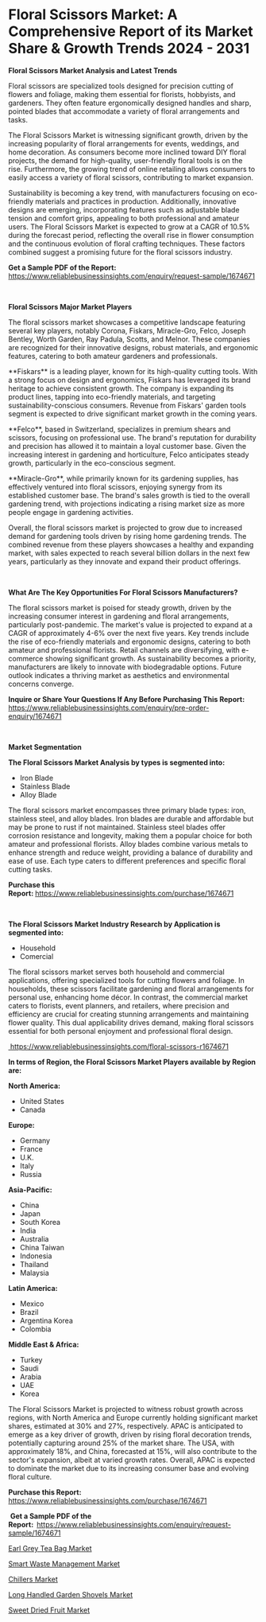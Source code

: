 <p><h1>Floral Scissors Market: A Comprehensive Report of its Market Share & Growth Trends 2024 - 2031</h1></p><p><strong>Floral Scissors Market Analysis and Latest Trends</strong></p>
<p><p>Floral scissors are specialized tools designed for precision cutting of flowers and foliage, making them essential for florists, hobbyists, and gardeners. They often feature ergonomically designed handles and sharp, pointed blades that accommodate a variety of floral arrangements and tasks.</p><p>The Floral Scissors Market is witnessing significant growth, driven by the increasing popularity of floral arrangements for events, weddings, and home decoration. As consumers become more inclined toward DIY floral projects, the demand for high-quality, user-friendly floral tools is on the rise. Furthermore, the growing trend of online retailing allows consumers to easily access a variety of floral scissors, contributing to market expansion.</p><p>Sustainability is becoming a key trend, with manufacturers focusing on eco-friendly materials and practices in production. Additionally, innovative designs are emerging, incorporating features such as adjustable blade tension and comfort grips, appealing to both professional and amateur users. The Floral Scissors Market is expected to grow at a CAGR of 10.5% during the forecast period, reflecting the overall rise in flower consumption and the continuous evolution of floral crafting techniques. These factors combined suggest a promising future for the floral scissors industry.</p></p>
<p><strong>Get a Sample PDF of the Report:&nbsp;</strong> <a href="https://www.reliablebusinessinsights.com/enquiry/request-sample/1674671?utm_campaign=48&utm_medium=2&utm_source=Github&utm_content=ia&utm_term=10102024&utm_id=floral-scissors">https://www.reliablebusinessinsights.com/enquiry/request-sample/1674671</a></p>
<p>&nbsp;</p>
<p><strong>Floral Scissors Major Market Players</strong></p>
<p><p>The floral scissors market showcases a competitive landscape featuring several key players, notably Corona, Fiskars, Miracle-Gro, Felco, Joseph Bentley, Worth Garden, Ray Padula, Scotts, and Melnor. These companies are recognized for their innovative designs, robust materials, and ergonomic features, catering to both amateur gardeners and professionals.</p><p>**Fiskars** is a leading player, known for its high-quality cutting tools. With a strong focus on design and ergonomics, Fiskars has leveraged its brand heritage to achieve consistent growth. The company is expanding its product lines, tapping into eco-friendly materials, and targeting sustainability-conscious consumers. Revenue from Fiskars' garden tools segment is expected to drive significant market growth in the coming years.</p><p>**Felco**, based in Switzerland, specializes in premium shears and scissors, focusing on professional use. The brand's reputation for durability and precision has allowed it to maintain a loyal customer base. Given the increasing interest in gardening and horticulture, Felco anticipates steady growth, particularly in the eco-conscious segment.</p><p>**Miracle-Gro**, while primarily known for its gardening supplies, has effectively ventured into floral scissors, enjoying synergy from its established customer base. The brand's sales growth is tied to the overall gardening trend, with projections indicating a rising market size as more people engage in gardening activities.</p><p>Overall, the floral scissors market is projected to grow due to increased demand for gardening tools driven by rising home gardening trends. The combined revenue from these players showcases a healthy and expanding market, with sales expected to reach several billion dollars in the next few years, particularly as they innovate and expand their product offerings.</p></p>
<p>&nbsp;</p>
<p><strong>What Are The Key Opportunities For Floral Scissors Manufacturers?</strong></p>
<p><p>The floral scissors market is poised for steady growth, driven by the increasing consumer interest in gardening and floral arrangements, particularly post-pandemic. The market's value is projected to expand at a CAGR of approximately 4-6% over the next five years. Key trends include the rise of eco-friendly materials and ergonomic designs, catering to both amateur and professional florists. Retail channels are diversifying, with e-commerce showing significant growth. As sustainability becomes a priority, manufacturers are likely to innovate with biodegradable options. Future outlook indicates a thriving market as aesthetics and environmental concerns converge.</p></p>
<p><strong>Inquire or Share Your Questions If Any Before Purchasing This Report:</strong> <a href="https://www.reliablebusinessinsights.com/enquiry/pre-order-enquiry/1674671?utm_campaign=48&utm_medium=2&utm_source=Github&utm_content=ia&utm_term=10102024&utm_id=floral-scissors">https://www.reliablebusinessinsights.com/enquiry/pre-order-enquiry/1674671</a></p>
<p>&nbsp;</p>
<p><strong>Market Segmentation</strong></p>
<p><strong>The Floral Scissors Market Analysis by types is segmented into:</strong></p>
<p><ul><li>Iron Blade</li><li>Stainless Blade</li><li>Alloy Blade</li></ul></p>
<p><p>The floral scissors market encompasses three primary blade types: iron, stainless steel, and alloy blades. Iron blades are durable and affordable but may be prone to rust if not maintained. Stainless steel blades offer corrosion resistance and longevity, making them a popular choice for both amateur and professional florists. Alloy blades combine various metals to enhance strength and reduce weight, providing a balance of durability and ease of use. Each type caters to different preferences and specific floral cutting tasks.</p></p>
<p><strong>Purchase this Report:&nbsp;</strong><a href="https://www.reliablebusinessinsights.com/purchase/1674671?utm_campaign=48&utm_medium=2&utm_source=Github&utm_content=ia&utm_term=10102024&utm_id=floral-scissors">https://www.reliablebusinessinsights.com/purchase/1674671</a></p>
<p>&nbsp;</p>
<p><strong>The Floral Scissors Market Industry Research by Application is segmented into:</strong></p>
<p><ul><li>Household</li><li>Comercial</li></ul></p>
<p><p>The floral scissors market serves both household and commercial applications, offering specialized tools for cutting flowers and foliage. In households, these scissors facilitate gardening and floral arrangements for personal use, enhancing home décor. In contrast, the commercial market caters to florists, event planners, and retailers, where precision and efficiency are crucial for creating stunning arrangements and maintaining flower quality. This dual applicability drives demand, making floral scissors essential for both personal enjoyment and professional floral design.</p></p>
<p><a href="https://www.reliablebusinessinsights.com/floral-scissors-r1674671?utm_campaign=48&utm_medium=2&utm_source=Github&utm_content=ia&utm_term=10102024&utm_id=floral-scissors">&nbsp;https://www.reliablebusinessinsights.com/floral-scissors-r1674671</a></p>
<p><strong>In terms of Region, the Floral Scissors Market Players available by Region are:</strong></p>
<p>
    <p> <strong> North America: </strong>
        <ul>
            <li>United States</li>
            <li>Canada</li>
        </ul>
        </p> 
    <p> <strong> Europe: </strong>
        <ul>
            <li>Germany</li>
            <li>France</li>
            <li>U.K.</li>
            <li>Italy</li>
            <li>Russia</li>
        </ul>
        </p> 
    <p> <strong> Asia-Pacific: </strong>
        <ul>
            <li>China</li>
            <li>Japan</li>
            <li>South Korea</li>
            <li>India</li>
            <li>Australia</li>
            <li>China Taiwan</li>
            <li>Indonesia</li>
            <li>Thailand</li>
            <li>Malaysia</li>
        </ul>
        </p> 
    <p> <strong> Latin America: </strong>
        <ul>
            <li>Mexico</li>
            <li>Brazil</li>
            <li>Argentina Korea</li>
            <li>Colombia</li>
        </ul>
        </p> 
    <p> <strong> Middle East & Africa: </strong>
        <ul>
            <li>Turkey</li>
            <li>Saudi</li>
            <li>Arabia</li>
            <li>UAE</li>
            <li>Korea</li>
        </ul>
    </p>
    </p>
<p><p>The Floral Scissors Market is projected to witness robust growth across regions, with North America and Europe currently holding significant market shares, estimated at 30% and 27%, respectively. APAC is anticipated to emerge as a key driver of growth, driven by rising floral decoration trends, potentially capturing around 25% of the market share. The USA, with approximately 18%, and China, forecasted at 15%, will also contribute to the sector's expansion, albeit at varied growth rates. Overall, APAC is expected to dominate the market due to its increasing consumer base and evolving floral culture.</p></p>
<p><strong>Purchase this Report: </strong><a href="https://www.reliablebusinessinsights.com/purchase/1674671?utm_campaign=48&utm_medium=2&utm_source=Github&utm_content=ia&utm_term=10102024&utm_id=floral-scissors">https://www.reliablebusinessinsights.com/purchase/1674671</a></p>
<p>&nbsp;<strong>Get a Sample PDF of the Report:&nbsp;&nbsp;</strong><a href="https://www.reliablebusinessinsights.com/enquiry/request-sample/1674671?utm_campaign=48&utm_medium=2&utm_source=Github&utm_content=ia&utm_term=10102024&utm_id=floral-scissors">https://www.reliablebusinessinsights.com/enquiry/request-sample/1674671</a></p>
<p><strong></strong></p>
<p><p><a href="https://issuu.com/reportprime-2/docs/earl-grey-tea-bag-market-size-2030._29740d0ee74c1c?utm_campaign=48&utm_medium=2&utm_source=Github&utm_content=ia&utm_term=10102024&utm_id=floral-scissors">Earl Grey Tea Bag Market</a></p><p><a href="https://www.linkedin.com/pulse/analyzing-smart-waste-management-market-dynamics-growth-ly4te?utm_campaign=48&utm_medium=2&utm_source=Github&utm_content=ia&utm_term=10102024&utm_id=floral-scissors">Smart Waste Management Market</a></p><p><a href="https://www.linkedin.com/pulse/chillers-market-velocity-9-cagr-trajectory-2024-2031-topicsco-bxfdc?utm_campaign=48&utm_medium=2&utm_source=Github&utm_content=ia&utm_term=10102024&utm_id=floral-scissors">Chillers Market</a></p><p><a href="https://github.com/Armeladukagjini693/Market-Research-Report-List-1/blob/main/long-handled-garden-shovels-market.md?utm_campaign=48&utm_medium=2&utm_source=Github&utm_content=ia&utm_term=10102024&utm_id=floral-scissors">Long Handled Garden Shovels Market</a></p><p><a href="https://issuu.com/reportprime-2/docs/sweet-dried-fruit-market-size-2030._522605a4d4a35a?utm_campaign=48&utm_medium=2&utm_source=Github&utm_content=ia&utm_term=10102024&utm_id=floral-scissors">Sweet Dried Fruit Market</a></p></p>